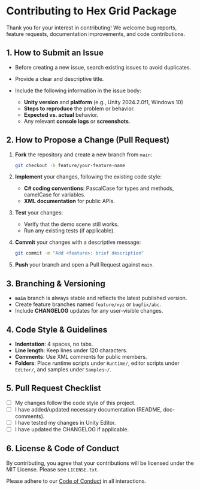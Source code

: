 # Contributing to Hex Grid Package

Thank you for your interest in contributing! We welcome bug reports, feature requests, documentation improvements, and code contributions.

## 1. How to Submit an Issue

* Before creating a new issue, search existing issues to avoid duplicates.
* Provide a clear and descriptive title.
* Include the following information in the issue body:

  * **Unity version** and **platform** (e.g., Unity 2024.2.0f1, Windows 10)
  * **Steps to reproduce** the problem or behavior.
  * **Expected vs. actual** behavior.
  * Any relevant **console logs** or **screenshots**.

## 2. How to Propose a Change (Pull Request)

1. **Fork** the repository and create a new branch from `main`:

   ```bash
   git checkout -b feature/your-feature-name
   ```
2. **Implement** your changes, following the existing code style:

   * **C# coding conventions**: PascalCase for types and methods, camelCase for variables.
   * **XML documentation** for public APIs.
3. **Test** your changes:

   * Verify that the demo scene still works.
   * Run any existing tests (if applicable).
4. **Commit** your changes with a descriptive message:

   ```bash
   git commit -m "Add <feature>: brief description"
   ```
5. **Push** your branch and open a Pull Request against `main`.

## 3. Branching & Versioning

* **`main`** branch is always stable and reflects the latest published version.
* Create feature branches named `feature/xyz` or `bugfix/abc`.
* Include **CHANGELOG** updates for any user-visible changes.

## 4. Code Style & Guidelines

* **Indentation**: 4 spaces, no tabs.
* **Line length**: Keep lines under 120 characters.
* **Comments**: Use XML comments for public members.
* **Folders**: Place runtime scripts under `Runtime/`, editor scripts under `Editor/`, and samples under `Samples~/`.

## 5. Pull Request Checklist

* [ ] My changes follow the code style of this project.
* [ ] I have added/updated necessary documentation (README, doc-comments).
* [ ] I have tested my changes in Unity Editor.
* [ ] I have updated the CHANGELOG if applicable.

## 6. License & Code of Conduct

By contributing, you agree that your contributions will be licensed under the MIT License. Please see `LICENSE.txt`.

Please adhere to our [Code of Conduct](CODE_OF_CONDUCT.md) in all interactions.
